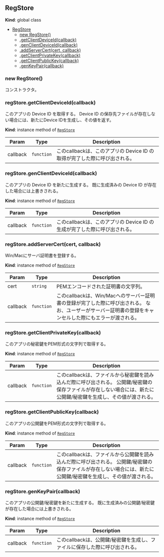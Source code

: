 <a name="RegStore"></a>

## RegStore
**Kind**: global class  

* [RegStore](#RegStore)
    * [new RegStore()](#new_RegStore_new)
    * [.getClientDeviceId(callback)](#RegStore+getClientDeviceId)
    * [.genClientDeviceId(callback)](#RegStore+genClientDeviceId)
    * [.addServerCert(cert, callback)](#RegStore+addServerCert)
    * [.getClientPrivateKey(callback)](#RegStore+getClientPrivateKey)
    * [.getClientPublicKey(callback)](#RegStore+getClientPublicKey)
    * [.genKeyPair(callback)](#RegStore+genKeyPair)

<a name="new_RegStore_new"></a>

### new RegStore()
コンストラクタ。

<a name="RegStore+getClientDeviceId"></a>

### regStore.getClientDeviceId(callback)
このアプリの Device ID を取得する。
Device ID の保存先ファイルが存在しない場合には、新たにDevice IDを生成し、その値を返す。

**Kind**: instance method of <code>[RegStore](#RegStore)</code>  

| Param | Type | Description |
| --- | --- | --- |
| callback | <code>function</code> | このcallbackは、このアプリの Device ID の取得が完了した際に呼び出される。 |

<a name="RegStore+genClientDeviceId"></a>

### regStore.genClientDeviceId(callback)
このアプリの Device ID を新たに生成する。
既に生成済みの Device ID が存在した場合には上書きされる。

**Kind**: instance method of <code>[RegStore](#RegStore)</code>  

| Param | Type | Description |
| --- | --- | --- |
| callback | <code>function</code> | このcallbackは、このアプリの Device ID の生成が完了した際に呼び出される。 |

<a name="RegStore+addServerCert"></a>

### regStore.addServerCert(cert, callback)
Win/Macにサーバ証明書を登録する。

**Kind**: instance method of <code>[RegStore](#RegStore)</code>  

| Param | Type | Description |
| --- | --- | --- |
| cert | <code>string</code> | PEMエンコードされた証明書の文字列。 |
| callback | <code>function</code> | このcallbackは、Win/Macへのサーバー証明書の登録が完了した際に呼び出される。    なお、ユーザーがサーバー証明書の登録をキャンセルした際にもエラーが渡される。 |

<a name="RegStore+getClientPrivateKey"></a>

### regStore.getClientPrivateKey(callback)
このアプリの秘密鍵をPEM形式の文字列で取得する。

**Kind**: instance method of <code>[RegStore](#RegStore)</code>  

| Param | Type | Description |
| --- | --- | --- |
| callback | <code>function</code> | このcallbackは、ファイルから秘密鍵を読み込んだ際に呼び出される。    公開鍵/秘密鍵の保存ファイルが存在しない場合には、新たに公開鍵/秘密鍵を生成し、その値が渡される。 |

<a name="RegStore+getClientPublicKey"></a>

### regStore.getClientPublicKey(callback)
このアプリの公開鍵をPEM形式の文字列で取得する。

**Kind**: instance method of <code>[RegStore](#RegStore)</code>  

| Param | Type | Description |
| --- | --- | --- |
| callback | <code>function</code> | このcallbackは、ファイルから公開鍵を読み込んだ際に呼び出される。    公開鍵/秘密鍵の保存ファイルが存在しない場合には、新たに公開鍵/秘密鍵を生成し、その値が渡される。 |

<a name="RegStore+genKeyPair"></a>

### regStore.genKeyPair(callback)
このアプリの公開鍵/秘密鍵を新たに生成する。
既に生成済みの公開鍵/秘密鍵が存在した場合には上書きされる。

**Kind**: instance method of <code>[RegStore](#RegStore)</code>  

| Param | Type | Description |
| --- | --- | --- |
| callback | <code>function</code> | このcallbackは、公開鍵/秘密鍵を生成し、ファイルに保存した際に呼び出される。 |

